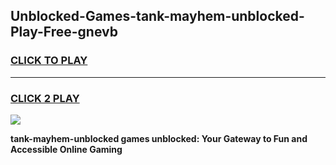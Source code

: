 
## Unblocked-Games-tank-mayhem-unblocked-Play-Free-gnevb
<h3>
<a href="https://premium76.site?title=tank-mayhem-unblocked&ref=19M">CLICK TO PLAY</a></h3>
<hr>

<h3>
<a href="https://premium76.site?title=tank-mayhem-unblocked&ref=19M">CLICK 2 PLAY</a>
  
</h3>

<a href="https://premium76.site?title=tank-mayhem-unblocked&ref=19M"><img src="https://clearcache.store/games.png"></a>


**tank-mayhem-unblocked games unblocked: Your Gateway to Fun and Accessible Online Gaming**
